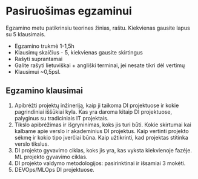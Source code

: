 # Pasiruošimas egzaminui

Egzamino metu patikrinsiu teorines žinias, raštu. Kiekvienas gausite lapus su 5 klausimais.

* Egzamino trukmė 1-1,5h
* Klausimų skaičius - 5, kiekvienas gausite skirtingus
* Rašyti suprantamai
* Galite rašyti lietuviškai + angliški terminai, jei nesate tikri dėl vertimų
* Klausimui ~0,5psl.

## Egzamino klausimai

1. Apibrėžti projektų inžineriją, kaip ji taikoma DI projektuose ir kokie pagrindiniai iššūkiai kyla. Kas yra daroma kitaip DI projektuose, palyginus su tradiciniais IT projektais.
2. Tikslo apibrėžimas ir išgryninimas, koks jis turi būti. Kokie skirtumai kai kalbame apie verslo ir akademinius DI projektus. Kaip vertinti projekto sėkmę ir kokio tipo įverčiai būna. Kaip užtikrinti, kad projektas stitinka verslo tikslus.
3. DI projekto gyvavimo ciklas, koks jis yra, kas vyksta kiekvienoje fazėje. ML projekto gyvavimo ciklas.
4. DI projekto valdymo metodologijos: pasirinktinai ir išsamiai 3 mokėti.
5. DEVOps/MLOps DI projektuose.
